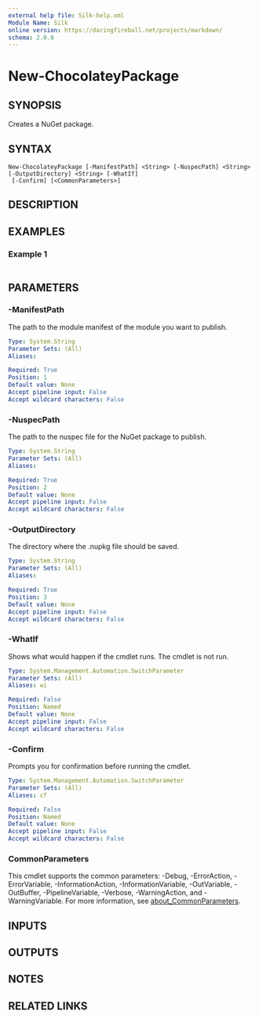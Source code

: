 ```yaml
---
external help file: Silk-help.xml
Module Name: Silk
online version: https://daringfireball.net/projects/markdown/
schema: 2.0.0
---
```


# New-ChocolateyPackage

## SYNOPSIS
Creates a NuGet package.

## SYNTAX

```
New-ChocolateyPackage [-ManifestPath] <String> [-NuspecPath] <String> [-OutputDirectory] <String> [-WhatIf]
 [-Confirm] [<CommonParameters>]
```

## DESCRIPTION


## EXAMPLES

### Example 1
```powershell

```



## PARAMETERS

### -ManifestPath
The path to the module manifest of the module you want to publish.

```yaml
Type: System.String
Parameter Sets: (All)
Aliases:

Required: True
Position: 1
Default value: None
Accept pipeline input: False
Accept wildcard characters: False
```

### -NuspecPath
The path to the nuspec file for the NuGet package to publish.

```yaml
Type: System.String
Parameter Sets: (All)
Aliases:

Required: True
Position: 2
Default value: None
Accept pipeline input: False
Accept wildcard characters: False
```

### -OutputDirectory
The directory where the .nupkg file should be saved.

```yaml
Type: System.String
Parameter Sets: (All)
Aliases:

Required: True
Position: 3
Default value: None
Accept pipeline input: False
Accept wildcard characters: False
```

### -WhatIf
Shows what would happen if the cmdlet runs.
The cmdlet is not run.

```yaml
Type: System.Management.Automation.SwitchParameter
Parameter Sets: (All)
Aliases: wi

Required: False
Position: Named
Default value: None
Accept pipeline input: False
Accept wildcard characters: False
```

### -Confirm
Prompts you for confirmation before running the cmdlet.

```yaml
Type: System.Management.Automation.SwitchParameter
Parameter Sets: (All)
Aliases: cf

Required: False
Position: Named
Default value: None
Accept pipeline input: False
Accept wildcard characters: False
```

### CommonParameters
This cmdlet supports the common parameters: -Debug, -ErrorAction, -ErrorVariable, -InformationAction, -InformationVariable, -OutVariable, -OutBuffer, -PipelineVariable, -Verbose, -WarningAction, and -WarningVariable. For more information, see [about_CommonParameters](http://go.microsoft.com/fwlink/?LinkID=113216).

## INPUTS

## OUTPUTS

## NOTES

## RELATED LINKS
